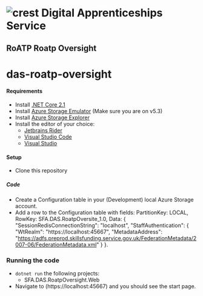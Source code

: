 # ![crest](https://assets.publishing.service.gov.uk/government/assets/crests/org_crest_27px-916806dcf065e7273830577de490d5c7c42f36ddec83e907efe62086785f24fb.png) Digital Apprenticeships Service
##  RoATP Roatp Oversight
# das-roatp-oversight



#### Requirements

- Install [.NET Core 2.1](https://www.microsoft.com/net/download)
- Install [Azure Storage Emulator](https://go.microsoft.com/fwlink/?linkid=717179&clcid=0x409) (Make sure you are on v5.3)
- Install [Azure Storage Explorer](http://storageexplorer.com/)
- Install the editor of your choice:
  - [Jetbrains Rider](https://www.jetbrains.com/rider/)
  - [Visual Studio Code](https://code.visualstudio.com/)
  - [Visual Studio](https://visualstudio.microsoft.com/)

#### Setup

- Clone this repository


##### Code

- Create a Configuration table in your (Development) local Azure Storage account.
- Add a row to the Configuration table with fields: PartitionKey: LOCAL, RowKey: SFA.DAS.RoatpOversite_1.0, Data: {
	"SessionRedisConnectionString": "localhost",
	"StaffAuthentication": {
		"WtRealm": "https://localhost:45667",
		"MetadataAddress": "https://adfs.preprod.skillsfunding.service.gov.uk/FederationMetadata/2007-06/FederationMetadata.xml"
	}
}.

### Running the code

- `dotnet run` the following projects:
  - SFA.DAS.RoatpOversight.Web
- Navigate to (https://localhost:45667) and you should see the start page.
